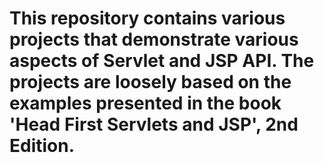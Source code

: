 This repository contains various projects that demonstrate various aspects of Servlet and JSP API. The projects are loosely based on the examples presented in the book 'Head First Servlets and JSP', 2nd Edition.
==========
